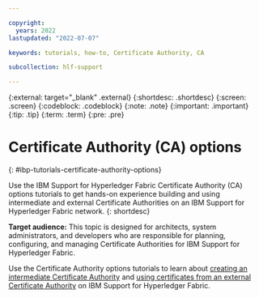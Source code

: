 ```yaml
---

copyright:
  years: 2022
lastupdated: "2022-07-07"

keywords: tutorials, how-to, Certificate Authority, CA

subcollection: hlf-support

---
```


{:external: target="_blank" .external}
{:shortdesc: .shortdesc}
{:screen: .screen}
{:codeblock: .codeblock}
{:note: .note}
{:important: .important}
{:tip: .tip}
{:term: .term}
{:pre: .pre}


#  Certificate Authority (CA) options 
{: #ibp-tutorials-certificate-authority-options}

Use the IBM Support for Hyperledger Fabric Certificate Authority (CA) options tutorials to get hands-on experience building and using 
intermediate and external Certificate Authorities on an IBM Support for Hyperledger Fabric network. 
{: shortdesc}

**Target audience:** This topic is designed for architects, system administrators, and developers who are responsible 
for planning, configuring, and managing Certificate Authorities for IBM Support for Hyperledger Fabric.

Use the Certificate Authority options tutorials to learn about [creating an intermediate Certificate Authority](ibm-hlfsupport-console-int-ca.md) and 
[using certificates from an external Certificate Authority](howto/ibm-hlfsupport-v2-tutorial-extca.md) on IBM Support for Hyperledger Fabric.

